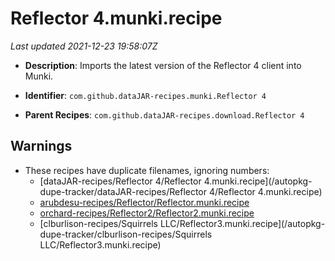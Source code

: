 # Reflector 4.munki.recipe

_Last updated 2021-12-23 19:58:07Z_

- **Description**: Imports the latest version of the Reflector 4 client into Munki.

- **Identifier**: `com.github.dataJAR-recipes.munki.Reflector 4`

- **Parent Recipes**: `com.github.dataJAR-recipes.download.Reflector 4`

## Warnings

- These recipes have duplicate filenames, ignoring numbers:
    - [dataJAR-recipes/Reflector 4/Reflector 4.munki.recipe](/autopkg-dupe-tracker/dataJAR-recipes/Reflector 4/Reflector 4.munki.recipe)
    - [arubdesu-recipes/Reflector/Reflector.munki.recipe](/autopkg-dupe-tracker/arubdesu-recipes/Reflector/Reflector.munki.recipe)
    - [orchard-recipes/Reflector2/Reflector2.munki.recipe](/autopkg-dupe-tracker/orchard-recipes/Reflector2/Reflector2.munki.recipe)
    - [clburlison-recipes/Squirrels LLC/Reflector3.munki.recipe](/autopkg-dupe-tracker/clburlison-recipes/Squirrels LLC/Reflector3.munki.recipe)